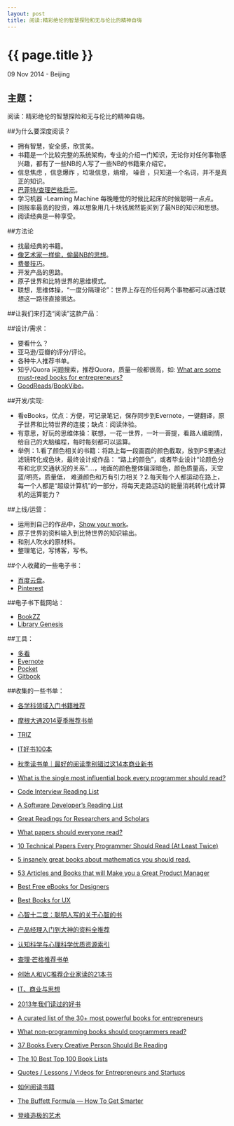 ```yaml
---
layout: post
title: 阅读:精彩绝伦的智慧探险和无与伦比的精神自嗨
---
```


{{ page.title }}
================

<p class="meta">09 Nov 2014 - Beijing</p>

## 主题：
阅读：精彩绝伦的智慧探险和无与伦比的精神自嗨。


##为什么要深度阅读？
- 拥有智慧，安全感，欣赏美。
- 书籍是一个比较完整的系统架构，专业的介绍一门知识，无论你对任何事物感兴趣，都有了一些NB的人写了一些NB的书籍来介绍它。
- 信息焦虑 ，信息爆炸 ，垃圾信息，熵增， 噪音 ，只知道一个名词，并不是真正的知识。
- [巴菲特/查理芒格启示](http://geek4it.com/2014/10/19/%E6%9F%A5%E7%90%86%C2%B7%E8%8A%92%E6%A0%BC%EF%BC%9A%E5%9C%A8%E5%8D%97%E5%8A%A0%E5%B7%9E%E5%A4%A7%E5%AD%A6%E6%AF%95%E4%B8%9A%E5%85%B8%E7%A4%BC%E4%B8%8A%E7%9A%84%E6%BC%94%E8%AE%B2.html)。
- 学习机器 -Learning Machine  每晚睡觉的时候比起床的时候聪明一点点。
- 回报率最高的投资，难以想象用几十块钱居然能买到了最NB的知识和思想。
- 阅读经典是一种享受。

##方法论
- 找最经典的书籍。
- [像艺术家一样偷，偷最NB的思想](http://bit.ly/1f9432T)。
- [费曼技巧](http://bit.ly/1wSfdWj)。
- 开发产品的思路。
- 原子世界和比特世界的思维模式。
- 联想，思维体操，“一度分隔理论”：世界上存在的任何两个事物都可以通过联想这一路径直接抵达。

##让我们来打造“阅读”这款产品：

##设计/需求：
- 要看什么？
- 亚马逊/豆瓣的评分/评论。
- 各种牛人推荐书单。
- 知乎/Quora 问题搜索，推荐Quora，质量一般都很高，如: [What are some must-read books for entrepreneurs?](http://www.quora.com/What-are-some-must-read-books-for-entrepreneurs)
- [GoodReads](https://www.goodreads.com/)/[BookVibe](http://www.bookvibe.com/people/chunjianye)。

##开发/实现: 
- 看eBooks，优点：方便，可记录笔记，保存同步到Evernote，一键翻译，原子世界和比特世界的连接；缺点：阅读体验。
- 有意思，好玩的思维体操：联想，一花一世界，一叶一菩提，看路人编剧情，给自己的大脑编程，每时每刻都可以运算。
- 举例：1.看了颜色相关的书籍：将路上每一段画面的颜色截取，放到PS里通过滤镜转化成色块，最终设计成作品： “路上的颜色”，或者毕业设计“论颜色分布和北京交通状况的关系”….，地面的颜色整体偏深暗色，颜色质量高，天空蓝/明亮，质量低， 难道颜色和万有引力相关？2.每天每个人都运动在路上，每一个人都是“超级计算机”的一部分，将每天走路运动的能量消耗转化成计算机的运算能力？
        
##上线/运营：
- 运用到自己的作品中，[Show your work](http://austinkleon.com/show-your-work/)。
- 原子世界的资料输入到比特世界的知识输出。
- 和别人吹水的原材料。
- 整理笔记，写博客，写书。

##个人收藏的一些电子书：
- [百度云盘](http://pan.baidu.com/s/1sjBGLxr)。
- [Pinterest](http://bit.ly/1DKMxNC)

##电子书下载网站：
- [BookZZ](http://bookzz.org/)
- [Library Genesis](http://gen.lib.rus.ec/)

##工具：
- [多看](http://bit.ly/1o5635E)
- [Evernote](https://evernote.com)
- [Pocket](http://bit.ly/1qWQxEd)
- [Gitbook](http://bit.ly/X59Til)

##收集的一些书单：
- [各学科领域入门书籍推荐](http://bit.ly/1s4SZcA)
- [摩根大通2014夏季推荐书单](http://bit.ly/1rNeVIk)
- [TRIZ](http://www.opensourcetriz.com/)
- [IT好书100本](http://bit.ly/1tvwja1)
- [秋季读书单｜最好的阅读季别错过这14本商业新书](http://bit.ly/1DKLE7y)
- [What is the single most influential book every programmer should read?](http://stackoverflow.com/questions/1711/what-is-the-single-most-influential-book-every-programmer-should-read)
- [Code Interview Reading List ](http://codingforinterviews.com/books)
- [A Software Developer’s Reading List](http://stevewedig.com/2014/02/03/software-developers-reading-list/)
- [Great Readings for Researchers and Scholars](http://bit.ly/1wpTX8S)
- [What papers should everyone read? ](http://bit.ly/1zq51Ff)
- [10 Technical Papers Every Programmer Should Read (At Least Twice)](http://blog.fogus.me/2011/09/08/10-technical-papers-every-programmer-should-read-at-least-twice/)
- [5 insanely great books about mathematics you should read.](http://bit.ly/1tvuUQX)
- [53 Articles and Books that will Make you a Great Product Manager](https://medium.com/@noah_weiss/50-articles-and-books-that-will-make-you-a-great-product-manager-aad5babee2f7)
- [Best Free eBooks for Designers](http://getprismatic.com/story/1405402202956)
- [Best Books for UX](http://commadot.com/books-for-ux/)
- [心智十二宫：聪明人写的关于心智的书 ](http://bit.ly/1Gajsix)
- [产品经理入门到大神的资料全推荐](http://zaodula.com/archives/10641.html)
- [认知科学与心理科学优质资源索引](http://www.yangzhiping.com/info/resources.html)
- [查理·芒格推荐书单](http://xueqiu.com/1830611415/23012486)
- [创始人和VC推荐企业家读的21本书](http://bit.ly/1zW81bd)
- [IT、商业与思想](http://book.douban.com/doulist/1511709/)
- [2013年我们读过的好书](http://blog.manong.io/the-best-books-we-read-in-2013/)
- [A curated list of the 30+ most powerful books for entrepreneurs](http://powerbooks.strikingly.com/)
- [What non-programming books should programmers read?](http://stackoverflow.com/questions/38210/what-non-programming-books-should-programmers-read)
- [37 Books Every Creative Person Should Be Reading](http://www.buzzfeed.com/ashleyperez/books-for-the-soul)

- [The 10 Best Top 100 Book Lists](http://bookriot.com/2013/07/10/the-10-best-top-100-book-lists/)
- [Quotes / Lessons / Videos for Entrepreneurs and Startups](http://www.blockshelf.com/)

- [如何阅读书籍](http://zh.lucida.me/blog/on-reading-books/)
- [The Buffett Formula — How To Get Smarter](http://www.farnamstreetblog.com/2013/05/the-buffett-formula-how-to-get-smarter/)
- [登峰造极的艺术](http://book.douban.com/review/4975394/)
